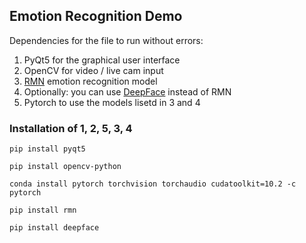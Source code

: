 ## Emotion Recognition Demo
Dependencies for the file to run without errors:

  1. PyQt5 for the graphical user interface
  2. OpenCV for video / live cam input
  3. [RMN](https://github.com/phamquiluan/ResidualMaskingNetwork) emotion recognition model
  4. Optionally: you can use [DeepFace](https://github.com/serengil/deepface) instead of RMN
  5. Pytorch to use the models lisetd in 3 and 4

### Installation of 1, 2, 5, 3, 4
 `pip install pyqt5`
 
 `pip install opencv-python`
 
 `conda install pytorch torchvision torchaudio cudatoolkit=10.2 -c pytorch`

 `pip install rmn`
 
 `pip install deepface`
 

 
